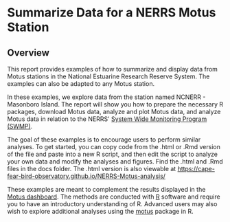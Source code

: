 # Summarize Data for a NERRS Motus Station

## Overview

This report provides examples of how to summarize and display data from Motus stations in the National Estuarine Research Reserve System. The examples can also be adapted to any Motus station.  

In these examples, we explore data from the station named NCNERR - Masonboro Island. The report will show you how to prepare the necessary R packages, download Motus data, analyze and plot Motus data, and analyze Motus data in relation to the NERRS' [System Wide Monitoring Program (SWMP)](https://cdmo.baruch.sc.edu/).   

The goal of these examples is to encourage users to perform similar analyses. To get started, you can copy code from the .html or .Rmd version of the file and paste into a new R script, and then edit the script to analyze your own data and modify the analyses and figures. Find the .html and .Rmd files in the docs folder. The .html version is also viewable at https://cape-fear-bird-observatory.github.io/NERRS-Motus-analysis/ 

These examples are meant to complement the results displayed in the [Motus dashboard](https://motus.org/). The methods are conducted with [R](https://www.r-project.org/) software and require you to have an introductory understanding of R. Advanced users may also wish to explore additional analyses using the [motus](https://motuswts.github.io/motus/) package in R.
